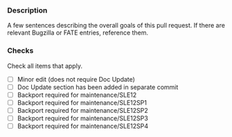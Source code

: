 ### Description
A few sentences describing the overall goals of this pull request.
If there are relevant Bugzilla or FATE entries, reference them.

### Checks
Check all items that apply.

- [ ] Minor edit (does not require Doc Update)
- [ ] Doc Update section has been added in separate commit
- [ ] Backport required for maintenance/SLE12
- [ ] Backport required for maintenance/SLE12SP1
- [ ] Backport required for maintenance/SLE12SP2
- [ ] Backport required for maintenance/SLE12SP3
- [ ] Backport required for maintenance/SLE12SP4
